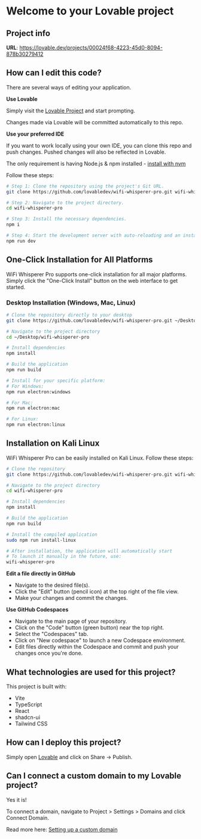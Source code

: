 


# Welcome to your Lovable project

## Project info

**URL**: https://lovable.dev/projects/00024f68-4223-45d0-8094-878b30279412

## How can I edit this code?

There are several ways of editing your application.

**Use Lovable**

Simply visit the [Lovable Project](https://lovable.dev/projects/00024f68-4223-45d0-8094-878b30279412) and start prompting.

Changes made via Lovable will be committed automatically to this repo.

**Use your preferred IDE**

If you want to work locally using your own IDE, you can clone this repo and push changes. Pushed changes will also be reflected in Lovable.

The only requirement is having Node.js & npm installed - [install with nvm](https://github.com/nvm-sh/nvm#installing-and-updating)

Follow these steps:

```sh
# Step 1: Clone the repository using the project's Git URL.
git clone https://github.com/lovabledev/wifi-whisperer-pro.git wifi-whisperer-pro

# Step 2: Navigate to the project directory.
cd wifi-whisperer-pro

# Step 3: Install the necessary dependencies.
npm i

# Step 4: Start the development server with auto-reloading and an instant preview.
npm run dev
```

## One-Click Installation for All Platforms

WiFi Whisperer Pro supports one-click installation for all major platforms. Simply click the "One-Click Install" button on the web interface to get started.

### Desktop Installation (Windows, Mac, Linux)

```sh
# Clone the repository directly to your desktop
git clone https://github.com/lovabledev/wifi-whisperer-pro.git ~/Desktop/wifi-whisperer-pro

# Navigate to the project directory
cd ~/Desktop/wifi-whisperer-pro

# Install dependencies
npm install

# Build the application
npm run build

# Install for your specific platform:
# For Windows:
npm run electron:windows

# For Mac:
npm run electron:mac

# For Linux:
npm run electron:linux
```

## Installation on Kali Linux

WiFi Whisperer Pro can be easily installed on Kali Linux. Follow these steps:

```sh
# Clone the repository
git clone https://github.com/lovabledev/wifi-whisperer-pro.git wifi-whisperer-pro

# Navigate to the project directory
cd wifi-whisperer-pro

# Install dependencies
npm install

# Build the application
npm run build

# Install the compiled application
sudo npm run install-linux

# After installation, the application will automatically start
# To launch it manually in the future, use:
wifi-whisperer-pro
```

**Edit a file directly in GitHub**

- Navigate to the desired file(s).
- Click the "Edit" button (pencil icon) at the top right of the file view.
- Make your changes and commit the changes.

**Use GitHub Codespaces**

- Navigate to the main page of your repository.
- Click on the "Code" button (green button) near the top right.
- Select the "Codespaces" tab.
- Click on "New codespace" to launch a new Codespace environment.
- Edit files directly within the Codespace and commit and push your changes once you're done.

## What technologies are used for this project?

This project is built with:

- Vite
- TypeScript
- React
- shadcn-ui
- Tailwind CSS

## How can I deploy this project?

Simply open [Lovable](https://lovable.dev/projects/00024f68-4223-45d0-8094-878b30279412) and click on Share -> Publish.

## Can I connect a custom domain to my Lovable project?

Yes it is!

To connect a domain, navigate to Project > Settings > Domains and click Connect Domain.

Read more here: [Setting up a custom domain](https://docs.lovable.dev/tips-tricks/custom-domain#step-by-step-guide)

